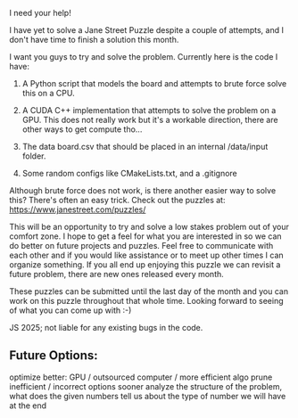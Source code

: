 I need your help!

I have yet to solve a Jane Street Puzzle despite a couple of attempts, and I don't have time to finish a solution this month.

I want you guys to try and solve the problem. Currently here is the code I have:

1) A Python script that models the board and attempts to brute force solve this on a CPU.

2) A CUDA C++ implementation that attempts to solve the problem on a GPU. This does not really work but it's a workable direction, there are other ways to get compute tho...

3) The data board.csv that should be placed in an internal /data/input folder.

4) Some random configs like CMakeLists.txt, and a .gitignore

Although brute force does not work, is there another easier way to solve this? There's often an easy trick. Check out the puzzles at: https://www.janestreet.com/puzzles/

This will be an opportunity to try and solve a low stakes problem out of your comfort zone. I hope to get a feel for what you are interested in so we can do better on future projects and puzzles. Feel free to communicate with each other and if you would like assistance or to meet up other times I can organize something. If you all end up enjoying this puzzle we can revisit a future problem, there are new ones released every month. 

These puzzles can be submitted until the last day of the month and you can work on this puzzle throughout that whole time. Looking forward to seeing of what you can come up with :-) 

JS 2025; not liable for any existing bugs in the code.


## Future Options:
optimize better: GPU / outsourced computer / more efficient algo
prune inefficient / incorrect options sooner
analyze the structure of the problem, what does the given numbers tell us about the type of number we will have at the end

